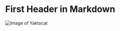 # First Header in Markdown

![Image of Yaktocat](https://octodex.github.com/images/yaktocat.png)

```const helloFunc = () => { console.log("Hello World"); }; helloFunc();
```

